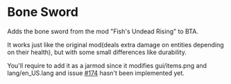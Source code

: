 # Bone Sword

Adds the bone sword from the mod "Fish's Undead Rising" to BTA.

It works just like the original mod(deals extra damage on entities depending on their health), but with some small differences like durability.

You'll require to add it as a jarmod since it modifies gui/items.png and lang/en_US.lang and issue [#174](https://github.com/SkyDeckAGoGo/bta-issues/issues/174) hasn't been implemented yet.

